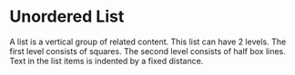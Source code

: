 # Unordered List

A list is a vertical group of related content.
This list can have 2 levels.
The first level consists of squares.
The second level consists of half box lines.
Text in the list items is indented by a fixed distance.
